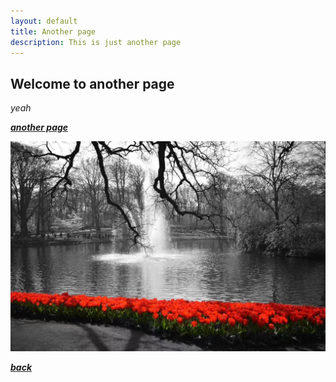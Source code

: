 ```yaml
---
layout: default
title: Another page
description: This is just another page
---
```


## Welcome to another page

_yeah_

[**_another page_**](./another-2-1.html)

<center>
<img src='img/flower3.jpg'>
</center>

[**_back_**](./)


